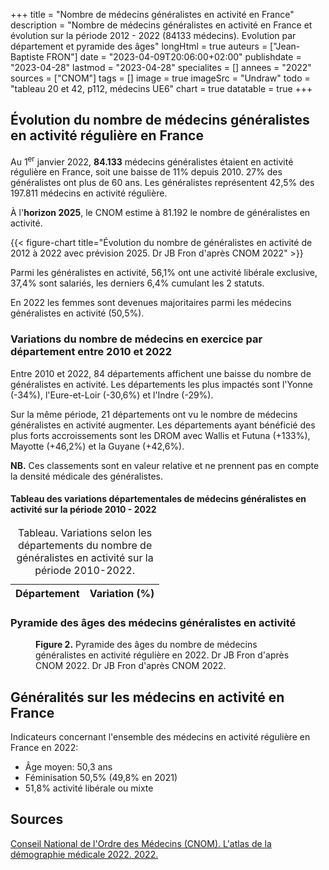 +++
title = "Nombre de médecins généralistes en activité en France"
description = "Nombre de médecins généralistes en activité en France et évolution sur la période 2012 - 2022 (84133 médecins). Evolution par département et pyramide des âges"
longHtml = true
auteurs = ["Jean-Baptiste FRON"]
date = "2023-04-09T20:06:00+02:00"
publishdate = "2023-04-28"
lastmod = "2023-04-28"
specialites = []
annees = "2022"
sources = ["CNOM"]
tags = []
image = true
imageSrc = "Undraw"
todo = "tableau 20 et 42, p112, médecins UE6"
chart = true
datatable = true
+++

## Évolution du nombre de médecins généralistes en activité régulière en France

Au 1<sup>er</sup> janvier 2022, **84.133** médecins généralistes étaient en activité régulière en France, soit une baisse de 11% depuis 2010. 27% des généralistes ont plus de 60 ans. Les généralistes représentent 42,5% des 197.811 médecins en activité régulière.

À l'**horizon 2025**, le CNOM estime à 81.192 le nombre de généralistes en activité.

{{< figure-chart title="Évolution du nombre de généralistes en activité de 2012 à 2022 avec prévision 2025. Dr JB Fron d'après CNOM 2022" >}}

Parmi les généralistes en activité, 56,1% ont une activité libérale exclusive, 37,4% sont salariés, les derniers 6,4% cumulant les 2 statuts.

En 2022 les femmes sont devenues majoritaires parmi les médecins généralistes en activité (50,5%).

### Variations du nombre de médecins en exercice par département entre 2010 et 2022

Entre 2010 et 2022, 84 départements affichent une baisse du nombre de généralistes en activité. Les départements les plus impactés sont l'Yonne (-34%), l'Eure-et-Loir (-30,6%) et l'Indre (-29%).

Sur la même période, 21 départements ont vu le nombre de médecins généralistes en activité augmenter. Les départements ayant bénéficié des plus forts accroissements sont les DROM avec Wallis et Futuna (+133%), Mayotte (+46,2%) et la Guyane (+42,6%).

**NB.** Ces classements sont en valeur relative et ne prennent pas en compte la densité médicale des généralistes.

#### Tableau des variations départementales de médecins généralistes en activité sur la période 2010 - 2022

<table id="department-variations" class="table table-sm">
<caption><span class="font-weight-bold">Tableau.</span> Variations selon les départements du nombre de généralistes en activité sur la période 2010-2022.</caption>
<thead>
  <tr>
    <th>Département</th>
    <th>Variation (%)</th>
  </tr>
</thead>
</table>

### Pyramide des âges des médecins généralistes en activité

<figure class="figure-chart">
  <div id="chart2"></div>
  <figcaption><b>Figure 2.</b> Pyramide des âges du nombre de médecins généralistes en activité régulière en 2022. Dr JB Fron d'après CNOM 2022. Dr JB Fron d'après CNOM 2022.</figcaption>
</figure>

## Généralités sur les médecins en activité en France

Indicateurs concernant l'ensemble des médecins en activité régulière en France en 2022:

- Âge moyen: 50,3 ans
- Féminisation 50,5% (49,8% en 2021)
- 51,8% activité libérale ou mixte

## Sources

[Conseil National de l'Ordre des Médecins (CNOM). L'atlas de la démographie médicale 2022. 2022.](https://www.conseil-national.medecin.fr/lordre-medecins/conseil-national-lordre/demographie-medicale)

<!-- Data -->
<script>
const chartOptions = {
  series: [{
    name: 'Généralistes',
    data: [92478, 84133, 81192]
  }],
  forecastDataPoints: {
    count: 1,
    fillOpacity: 0.5
  },
  chart: { height: 256},
  plotOptions: { bar: { dataLabels: { position: 'top' }}},
  dataLabels: {
    enabled: true,
    offsetY: -30
  },
  title: { text: 'Nombre de généralistes en activité' },
  xaxis: {
    categories: [2012, 2022, 2025]
  },
  yaxis: { min: 0 }
}
</script>
<script>
const chartOptions2 = {
  series: [{
    name: 'Hommes',
    data: [-2, -13, -43, -161, -726, -3834, -9744, -6412, -4322, -3513, -3263, -3847, -3727, -359]
  },
  {
    name: 'Femmes',
    data: [0, 4, 7, 41, 258, 1510, 6416, 6420, 5122, 4674, 4603, 7430, 6926, 755]
  }],
  chart: { stacked: true },
  colors: ['#4150f5', '#ff0094'],
  dataLabels: {
    enabled: true,
    formatter: function (val) { return Math.abs(val) }
    },
  title: { text: 'Pyramide des âges des médecins généralistes en 2022' },
  xaxis: {
    categories: ['90-94', '85-89', '80-84', '75-79', '70-74', '65-69', '60-64', '55-59', '50-54', '45-49', '40-44', '35-39', '30-34', '25-29'],
    overwriteCategories: ['90-94', '85-89', '80-84', '75-79', '70-74', '65-69', '60-64', '55-59', '50-54', '45-49', '40-44', '35-39', '30-34', '25-29'],
  },
  yaxis: {
    forceNiceScale: false,
    min: -10000,
    max: 10000,
    title: { text: 'Âge' }
  },
  plotOptions: {
    bar: {
      horizontal: true
    }
  },
  tooltip: {
    shared: true,
    // TODO: xaxis formatter: https://apexcharts.com/javascript-chart-demos/bar-charts/custom-datalabels/
    y: {
      formatter: function (val) { return Math.abs(val) }
    }
  },
}
</script>
<script>
  // CNOM 2022 Tableau 16
const dataSource = [{{< data/generalists-department >}}]
window.addEventListener('load', () => {
  $(function () {
    $('#department-variations').DataTable({
      data: dataSource,
      dom: '<"top"f><rt<"bottom"Blip>>',
      // paging: true,
      pageLength: 25
    })
    .on('page.dt', () => {
      $('[data-toggle="tooltip"]').tooltip({placement: 'bottom'})
    })
  })
})
</script>
